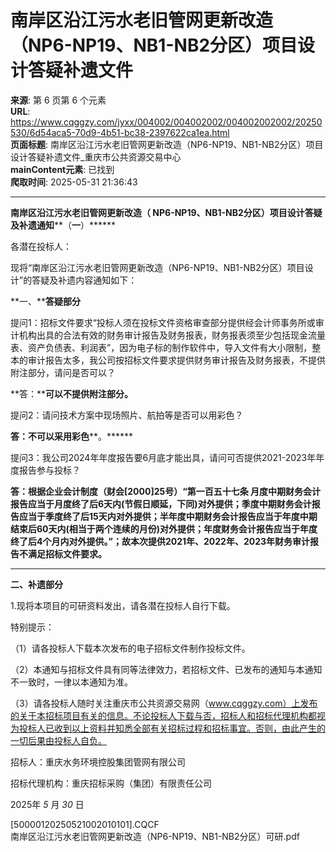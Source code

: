 # 南岸区沿江污水老旧管网更新改造（NP6-NP19、NB1-NB2分区）项目设计答疑补遗文件

**来源**: 第 6 页第 6 个元素  
**URL**: https://www.cqggzy.com/jyxx/004002/004002002/004002002002/20250530/6d54aca5-70d9-4b51-bc38-2397622ca1ea.html  
**页面标题**: 南岸区沿江污水老旧管网更新改造（NP6-NP19、NB1-NB2分区）项目设计答疑补遗文件_重庆市公共资源交易中心  
**mainContent元素**: 已找到  
**爬取时间**: 2025-05-31 21:36:43

---

**南岸区沿江污水老旧管网更新改造（ NP6-NP19、NB1-NB2分区）项目设计答疑及补遗通知****（****一****）******

各潜在投标人：

现将“南岸区沿江污水老旧管网更新改造（NP6-NP19、NB1-NB2分区）项目设计”的答疑及补遗内容通知如下：

**一、****答疑部分**

提问1：招标文件要求“投标人须在投标文件资格审查部分提供经会计师事务所或审计机构出具的合法有效的财务审计报告及财务报表，财务报表须至少包括现金流量表、资产负债表、利润表”，因为电子标的制作软件中，导入文件有大小限制，整本的审计报告太多，我公司按招标文件要求提供财务审计报告及财务报表，不提供附注部分，请问是否可以？

**答：****可以不提供附注部分。**

提问2：请问技术方案中现场照片、航拍等是否可以用彩色？

**答：不可以采用彩色****。******

提问3：我公司2024年年度报告要6月底才能出具，请问可否提供2021-2023年年度报告参与投标？

**答：****根据企业会计制度（财会[2000]25号）“第一百五十七条 月度中期财务会计报告应当于月度终了后6天内(节假日顺延，下同)对外提供；季度中期财务会计报告应当于季度终了后15天内对外提供；半年度中期财务会计报告应当于年度中期结束后60天内(相当于两个连续的月份)对外提供；年度财务会计报告应当于年度终了后4个月内对外提供。”；故本次提供2021年、2022年、2023年财务审计报告不满足招标文件要求。******

****

**二、****补遗****部分**

1.现将本项目的可研资料发出，请各潜在投标人自行下载。

特别提示：

（1）请各投标人下载本次发布的电子招标文件制作投标文件。

（2）本通知与招标文件具有同等法律效力，若招标文件、已发布的通知与本通知不一致时，一律以本通知为准。

（3）请各投标人随时关注重庆市公共资源交易网（www.cqggzy.com）上发布的关于本招标项目有关的信息。不论投标人下载与否，招标人和招标代理机构都视为投标人已收到以上资料并知悉全部有关招标过程和招标事宜。否则，由此产生的一切后果由投标人自负。

招标人：重庆水务环境控股集团管网有限公司

招标代理机构：重庆招标采购（集团）有限责任公司

2025年 _5_ 月 _30_ 日

  
  
  
[50000120250521002010101].CQCF    
南岸区沿江污水老旧管网更新改造（NP6-NP19、NB1-NB2分区）可研.pdf    


